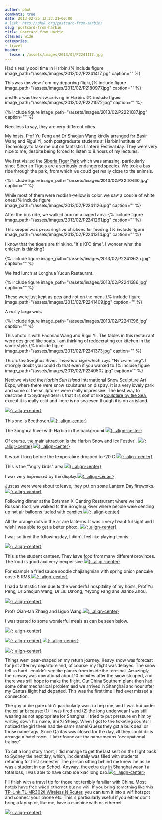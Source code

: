 ```yaml
---
author: phwl
comments: true
date: 2013-02-25 13:33:21+00:00
# link: http://phwl.org/postcard-from-harbin/
slug: postcard-from-harbin
title: Postcard from Harbin
classes: wide
categories:
- travel
header:
  teaser: /assets/images/2013/02/P2241417.jpg
---
```


Had a really cool time in Harbin.{% include figure image_path="/assets/images/2013/02/P2241417.jpg" caption="" %}



<!-- more -->

This was the view from my departing flight,{% include figure image_path="/assets/images/2013/02/P2180977.jpg" caption="" %}

and this was the view arriving in Harbin. {% include figure image_path="/assets/images/2013/02/P2221072.jpg" caption="" %}

{% include figure image_path="/assets/images/2013/02/P2221087.jpg" caption="" %}

Needless to say, they are very different cities.

My hosts, Prof Yu Peng and Dr Shaojun Wang kindly arranged for Basin Wang and Rigui Yi, both postgraduate students at Harbin Institute of Technology to take me out on fantastic Lantern Festival day. They were very nice to me, despite being forced to listen to 8 hours of my lectures.

We first visited the [Siberia Tiger Park](http://www.dongbeihu.net.cn/) which was amazing, particularly since Siberian Tigers are a seriously endangered species. We took a bus ride through the park, from which we could get really close to the animals.

{% include figure image_path="/assets/images/2013/02/P2240486.jpg" caption="" %}

While most of them were reddish-yellow in color, we saw a couple of white ones.{% include figure image_path="/assets/images/2013/02/P2241126.jpg" caption="" %}

After the bus ride, we walked around a caged area.
{% include figure image_path="/assets/images/2013/02/P2241261.jpg" caption="" %}

This keeper was preparing live chickens for feeding.{% include figure image_path="/assets/images/2013/02/P2241314.jpg" caption="" %}

I know that the tigers are thinking, "it's KFC time". I wonder what the chicken is thinking?

{% include figure image_path="/assets/images/2013/02/P2241362n.jpg" caption="" %}

We had lunch at Longhua Yucun Restaurant.

{% include figure image_path="/assets/images/2013/02/P2241386.jpg" caption="" %}

These were just kept as pets and not on the menu.{% include figure image_path="/assets/images/2013/02/P2241409.jpg" caption="" %}

A really large wok.

{% include figure image_path="/assets/images/2013/02/P2241396.jpg" caption="" %}

This photo is with Haomiao Wang and Rigui Yi. The tables in this restaurant were designed like boats. I am thinking of redecorating our kitchen in the same style. {% include figure image_path="/assets/images/2013/02/P2241373.jpg" caption="" %}

This is the Songhua River. There is a sign which says "No swimming". I strongly doubt you could do that even if you wanted to.{% include figure image_path="/assets/images/2013/02/P2240502.jpg" caption="" %}

Next we visited the _Harbin Sun Island_ International Snow Sculpture Art Expo, where there were snow sculptures on display. It is a very lovely park and some of the sculptures were really impressive. The best way to describe it to Sydneysiders is that it is sort of like [Sculpture by the Sea](http://www.sculpturebythesea.com/), except it is really cold and there is no sea even though it is on an island.

[![](http://www.phwl.org/wp-content/uploads/2013/02/P2240532.jpg){: .align-center}](http://www.phwl.org/wp-content/uploads/2013/02/P2240532.jpg)

This one is Beethoven.[![](http://www.phwl.org/wp-content/uploads/2013/02/P2240536.jpg){: .align-center}](http://www.phwl.org/wp-content/uploads/2013/02/P2240536.jpg)

The Songhua River with Harbin in the background.[![](http://www.phwl.org/wp-content/uploads/2013/02/P2240537.jpg){: .align-center}](http://www.phwl.org/wp-content/uploads/2013/02/P2240537.jpg)

Of course, the main attraction is the Harbin Snow and Ice Festival.
[![](http://www.phwl.org/wp-content/uploads/2013/02/P2241417.jpg){: .align-center}](http://www.phwl.org/wp-content/uploads/2013/02/P2241417.jpg)
[![](http://www.phwl.org/wp-content/uploads/2013/02/P2240585.jpg){: .align-center}](http://www.phwl.org/wp-content/uploads/2013/02/P2240585.jpg)

It wasn't long before the temperature dropped to -20 C.[![](http://www.phwl.org/wp-content/uploads/2013/02/P2240580.jpg){: .align-center}](http://www.phwl.org/wp-content/uploads/2013/02/P2240580.jpg)

This is the "Angry birds" area.[![](http://www.phwl.org/wp-content/uploads/2013/02/P2240617.jpg){: .align-center}](http://www.phwl.org/wp-content/uploads/2013/02/P2240617.jpg)

I was very impressed by the display.[![](http://www.phwl.org/wp-content/uploads/2013/02/P2240624.jpg){: .align-center}](http://www.phwl.org/wp-content/uploads/2013/02/P2240624.jpg)

Just as were were about to leave, they put on some Lantern Day fireworks.[![](http://www.phwl.org/wp-content/uploads/2013/02/P2240708.jpg){: .align-center}](http://www.phwl.org/wp-content/uploads/2013/02/P2240708.jpg)

Following dinner at the Boteman Xi Canting Restaurant where we had Russian food, we walked to the Songhua River where people were sending up hot air balloons fueled with candles.[![](http://www.phwl.org/wp-content/uploads/2013/02/P2251571.jpg){: .align-center}](http://www.phwl.org/wp-content/uploads/2013/02/P2251571.jpg)

All the orange dots in the air are lanterns. It was a very beautiful sight and I wish I was able to get a better photo. [![](http://www.phwl.org/wp-content/uploads/2013/02/P2241539.jpg){: .align-center}](http://www.phwl.org/wp-content/uploads/2013/02/P2241539.jpg)

I was so tired the following day, I didn't feel like playing tennis.

[![](http://www.phwl.org/wp-content/uploads/2013/02/P2251590.jpg){: .align-center}](http://www.phwl.org/wp-content/uploads/2013/02/P2251590.jpg)

This is the student canteen. They have food from many different provinces. The food is good and very inexpensive.[![](http://www.phwl.org/wp-content/uploads/2013/02/P2251591.jpg){: .align-center}](http://www.phwl.org/wp-content/uploads/2013/02/P2251591.jpg)

For example a fried sauce noodle zhajiangmian with spring onion pancake costs 8 RMB.[![](http://www.phwl.org/wp-content/uploads/2013/02/P2251593.jpg){: .align-center}](http://www.phwl.org/wp-content/uploads/2013/02/P2251593.jpg)

I had a fantastic time due to the wonderful hospitality of my hosts, Prof Yu Peng, Dr Shaojun Wang, Dr Liu Datong, Yeyong Pang and Jianbo Zhou.

[![](http://www.phwl.org/wp-content/uploads/2013/02/P2281619.jpg){: .align-center}](http://www.phwl.org/wp-content/uploads/2013/02/P2281619.jpg)

Profs Qian-fan Zhang and Liguo Wang.[![](http://www.phwl.org/wp-content/uploads/2013/02/P2261602.jpg){: .align-center}](http://www.phwl.org/wp-content/uploads/2013/02/P2261602.jpg)

I was treated to some wonderful meals as can be seen below.

[![](http://www.phwl.org/wp-content/uploads/2013/02/IMG_2157.jpg){: .align-center}](http://www.phwl.org/wp-content/uploads/2013/02/IMG_2157.jpg)

[![](http://www.phwl.org/wp-content/uploads/2013/02/IMG_2153.jpg){: .align-center}](http://www.phwl.org/wp-content/uploads/2013/02/IMG_2153.jpg)
[![](http://www.phwl.org/wp-content/uploads/2013/02/IMG_2166.jpg){: .align-center}](http://www.phwl.org/wp-content/uploads/2013/02/IMG_2166.jpg)

[![](http://www.phwl.org/wp-content/uploads/2013/02/IMG_2146.jpg){: .align-center}](http://www.phwl.org/wp-content/uploads/2013/02/IMG_2146.jpg)

Things went pear-shaped on my return journey. Heavy snow was forecast for just after my departure and, of course, my flight was delayed. The snow fell so hard I couldn't see the planes from inside the terminal. Amazingly, the runway was operational about 10 minutes after the snow stopped, and there was still hope to make the flight. Our China Southern plane then had some other mechanical problem and we arrived in Shanghai and hour after my Qantas flight had departed. This was the first time I had ever missed a connection.

The guy at the gate didn't particularly want to help me, and I was hot under the collar because: (1)  I was tired and (2) the long underwear I was still wearing as not appropriate for Shanghai. I tried to put pressure on him by writing down his name, Shi Xi Sheng. When I got to the ticketing counter I noticed the girl there had the same name! Guess they got a bulk deal on those name tags. Since Qantas was closed for the day, all they could do is arrange a hotel room.  I later found out the name means "occupational trainee".

To cut a long story short, I did manage to get the last seat on the flight back to Sydney the next day, which, incidentally was filled with students returning for first semester. The person sitting behind me knew me as he was a student in our School. Anyway, the extra day in Shanghai wasn't a total loss, I was able to have crab roe xiao long bao.[![](http://www.phwl.org/wp-content/uploads/2013/02/IMG_2175.jpg){: .align-center}](http://www.phwl.org/wp-content/uploads/2013/02/IMG_2175.jpg)



I'll finish with a travel tip for those not terribly familiar with China. Most hotels have free wired ethernet but no wifi. If you bring something like this [TP-Link TL-MR3020 Wireless N Router](http://www.tp-link.com.au/products/details/?model=TL-MR3020), you can turn it into a wifi hotspot and connect your phone etc. This is particularly useful if you either don't bring a laptop or, like me, have a machine with no ethernet.

[![](http://www.phwl.org/wp-content/uploads/2013/02/P3011632.jpg){: .align-center}](http://www.phwl.org/wp-content/uploads/2013/02/P3011632.jpg)
